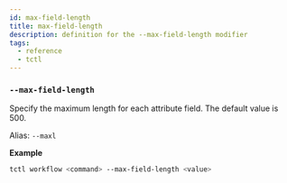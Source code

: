 ```yaml
---
id: max-field-length
title: max-field-length
description: definition for the --max-field-length modifier
tags:
  - reference
  - tctl
---
```


### `--max-field-length`

Specify the maximum length for each attribute field.
The default value is 500.

Alias: `--maxl`

**Example**

```bash
tctl workflow <command> --max-field-length <value>
```
